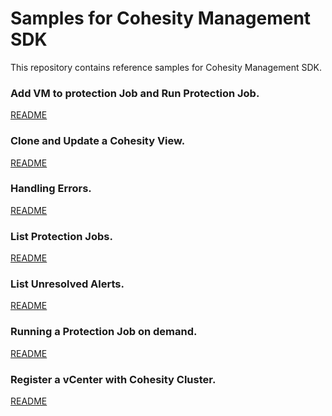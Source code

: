 Samples for Cohesity Management SDK 
========================
This repository contains reference samples for Cohesity Management SDK.
 
### Add VM to protection Job and Run Protection Job.

[README](add_vm_to_protection_and_run/README.md)

### Clone and Update a Cohesity View.
[README](clone_and_update_view/README.md)

### Handling Errors.
[README](handling_errors/README.md)

### List Protection Jobs.
[README](list_protection_jobs/README.md)

### List Unresolved Alerts.
[README](list_unresolved_alerts/README.md)

### Running a Protection Job on demand.
[README](on_demand_job_run/README.md)

### Register a vCenter with Cohesity Cluster.
[README](register_vcenter/README.md)